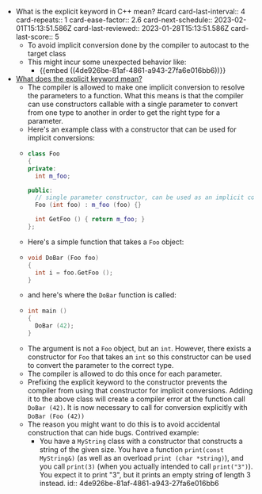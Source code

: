 - What is the explicit keyword in C++ mean? #card
  card-last-interval:: 4
  card-repeats:: 1
  card-ease-factor:: 2.6
  card-next-schedule:: 2023-02-01T15:13:51.586Z
  card-last-reviewed:: 2023-01-28T15:13:51.586Z
  card-last-score:: 5
	- To avoid implicit conversion done by the compiler to autocast to the target class
	- This might incur some unexpected behavior like:
		- {{embed ((4de926be-81af-4861-a943-27fa6e016bb6))}}
- [What does the explicit keyword mean?](https://stackoverflow.com/questions/121162/what-does-the-explicit-keyword-mean/121163#121163?newreg=5f25e3906543464d9f1ab517a64b2bb0)
	- The compiler is allowed to make one implicit conversion to resolve the parameters to a function. What this means is that the compiler can use constructors callable with a single parameter to convert from one type to another in order to get the right type for a parameter.
	- Here's an example class with a constructor that can be used for implicit conversions:
	- ```c++
	  class Foo
	  {
	  private:
	    int m_foo;
	  
	  public:
	    // single parameter constructor, can be used as an implicit conversion
	    Foo (int foo) : m_foo (foo) {}
	  
	    int GetFoo () { return m_foo; }
	  };
	  ```
	- Here's a simple function that takes a `Foo` object:
	- ```c++
	  void DoBar (Foo foo)
	  {
	    int i = foo.GetFoo ();
	  }
	  ```
	- and here's where the `DoBar` function is called:
	- ```c++
	  int main ()
	  {
	    DoBar (42);
	  }
	  ```
	- The argument is not a `Foo` object, but an `int`. However, there exists a constructor for `Foo` that takes an `int` so this constructor can be used to convert the parameter to the correct type.
	- The compiler is allowed to do this once for each parameter.
	- Prefixing the explicit keyword to the constructor prevents the compiler from using that constructor for implicit conversions. Adding it to the above class will create a compiler error at the function call `DoBar (42)`. It is now necessary to call for conversion explicitly with `DoBar (Foo (42))`
	- The reason you might want to do this is to avoid accidental construction that can hide bugs.
	  Contrived example:
		- You have a `MyString` class with a constructor that constructs a string of the given size. You have a function `print(const MyString&)` (as well as an overload `print (char *string)`), and you call `print(3)` (when you actually intended to call `print("3")`). You expect it to print "3", but it prints an empty string of length 3 instead.
		  id:: 4de926be-81af-4861-a943-27fa6e016bb6